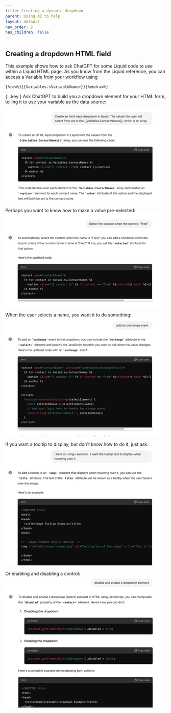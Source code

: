 ```yaml
---
title: Creating a dynamic dropdown
parent: Using AI to help
layout: default
nav_order: 2
has_children: false
---
```



## Creating a dropdown HTML field 
This example shows how to ask ChatGPT for some Liquid code to use within a Liquid HTML page.
As you know from the Liquid reference, you can access a Variable from your workflow using 
```
{%raw%}{{Variables.<VariableName>}}{%endraw%}
```

{: .key }
Ask ChatGPT to build you a dropdown element for your HTML form, telling it to use your variable as the data source:

![](2024-07-06-16-25-11.png)

Perhaps you want to know how to make a value pre-selected:
![](2024-07-06-16-30-30.png)

When the user selects a name, you want it to do something:
![](2024-07-06-16-31-41.png)

If you want a tooltip to display, but don't know how to do it, just ask:
![](2024-07-06-16-33-26.png)

Or enabling and disabling a control:
![](2024-07-06-16-42-09.png)
